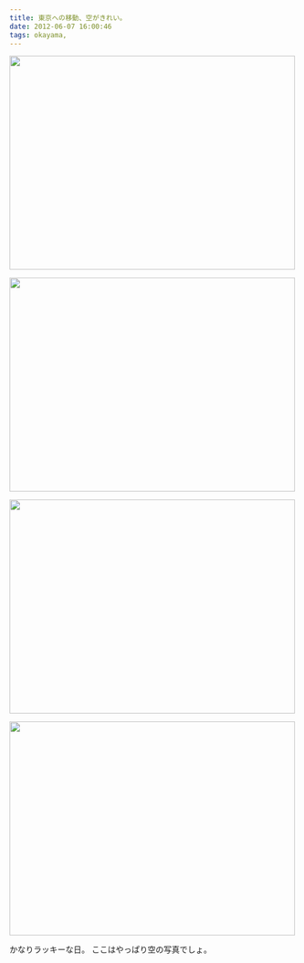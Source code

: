```yaml
---
title: 東京への移動、空がきれい。
date: 2012-06-07 16:00:46
tags: okayama, 
---
```

<a href="http://www.flickr.com/photos/shigeki_takeguchi/7348609136/" title="Untitled by shigeki.takeguchi, on Flickr"><img src="http://farm8.staticflickr.com/7092/7348609136_ca72e59ff6.jpg" width="500" height="375" alt=""></a>

<a href="http://www.flickr.com/photos/shigeki_takeguchi/7348602450/" title="Untitled by shigeki.takeguchi, on Flickr"><img src="http://farm8.staticflickr.com/7240/7348602450_62f5807461.jpg" width="500" height="375" alt=""></a>

<a href="http://www.flickr.com/photos/shigeki_takeguchi/7348604942/" title="Untitled by shigeki.takeguchi, on Flickr"><img src="http://farm8.staticflickr.com/7223/7348604942_e827690336.jpg" width="500" height="375" alt=""></a>

<a href="http://www.flickr.com/photos/shigeki_takeguchi/7163391861/" title="Untitled by shigeki.takeguchi, on Flickr"><img src="http://farm8.staticflickr.com/7104/7163391861_b7011cb0b0.jpg" width="500" height="375" alt=""></a>

かなりラッキーな日。
ここはやっぱり空の写真でしょ。
